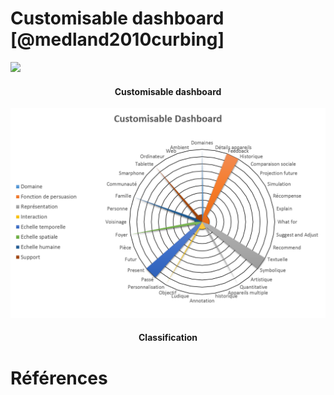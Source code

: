 # Customisable dashboard [@medland2010curbing]


![](images/CustomisableDashboard-screenshot.png)
<h4 style="text-align:center">
Customisable dashboard
</h4>

![](images/CustomisableDashboard-global.png)
<h4 style="text-align:center">
Classification
</h4>

# Références